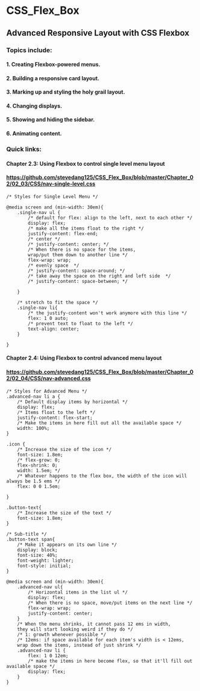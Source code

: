 # CSS_Flex_Box
## Advanced Responsive Layout with CSS Flexbox
### Topics include:

#### 1. Creating Flexbox-powered menus.

#### 2. Building a responsive card layout.

#### 3. Marking up and styling the holy grail layout.

#### 4. Changing displays.

#### 5. Showing and hiding the sidebar.

#### 6. Animating content.

### Quick links:

#### Chapter 2.3: Using Flexbox to control single level menu layout
#### https://github.com/stevedang125/CSS_Flex_Box/blob/master/Chapter_02/02_03/CSS/nav-single-level.css
```
/* Styles for Single Level Menu */

@media screen and (min-width: 30em){
    .single-nav ul {
        /* default for flex: align to the left, next to each other */
        display: flex;
        /* make all the items float to the right */
        justify-content: flex-end;
        /* center */
        /* justify-content: center; */
        /* When there is no space for the items, 
        wrap/put them down to another line */
        flex-wrap: wrap;
        /* evenly space  */
        /* justify-content: space-around; */
        /* take away the space on the right and left side  */
        /* justify-content: space-between; */
        
    }

    /* stretch to fit the space */
    .single-nav li{
        /* the justify-content won't work anymore with this line */
        flex: 1 0 auto;
        /* prevent text to float to the left */
        text-align: center;
    }
    
}
```

#### Chapter 2.4: Using Flexbox to control advanced menu layout
#### https://github.com/stevedang125/CSS_Flex_Box/blob/master/Chapter_02/02_04/CSS/nav-advanced.css
```
/* Styles for Advanced Menu */
.advanced-nav li a {
    /* Default display items by horizontal */
    display: flex;
    /* Items float to the left */
    justify-content: flex-start;
    /* Make the items in here fill out all the available space */
    width: 100%;    
}

.icon {
    /* Increase the size of the icon */
    font-size: 1.8em;
    /* flex-grow: 0;
    flex-shrink: 0;
    width: 1.5em; */
    /* Whatever happens to the flex box, the width of the icon will always be 1.5 ems */
    flex: 0 0 1.5em;

}

.button-text{
    /* Increase the size of the text */
    font-size: 1.8em;
}

/* Sub-title */
.button-text span{
    /* Make it appears on its own line */
    display: block;
    font-size: 40%;
    font-weight: lighter;
    font-style: initial;
}

@media screen and (min-width: 30em){
    .advanced-nav ul{
        /* Horizontal items in the list ul */
        display: flex;
        /* When there is no space, move/put items on the next line */
        flex-wrap: wrap;
        justify-content: center;
    }
    /* When the menu shrinks, it cannot pass 12 ems in width, 
    they will start looking weird if they do */
    /* 1: growth whenever possible */
    /* 12ems: if space available for each item's width is < 12ems,
    wrap down the items, instead of just shrink */
    .advanced-nav li {
        flex: 1 0 12em;
        /* make the items in here become flex, so that it'll fill out available space */
        display: flex;
    }
}
```